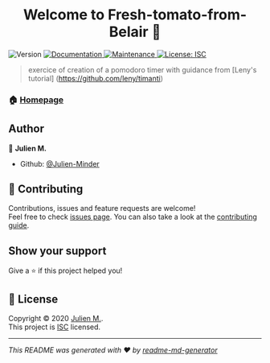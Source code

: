 <h1 align="center">Welcome to Fresh-tomato-from-Belair 👋</h1>
<p>
  <img alt="Version" src="https://img.shields.io/badge/version-0.0.1-blue.svg?cacheSeconds=2592000" />
  <a href="https://github.com/Julien-Minder/Fresh-tomato-from-Belair#readme" target="_blank">
    <img alt="Documentation" src="https://img.shields.io/badge/documentation-yes-brightgreen.svg" />
  </a>
  <a href="https://github.com/Julien-Minder/Fresh-tomato-from-Belair/graphs/commit-activity" target="_blank">
    <img alt="Maintenance" src="https://img.shields.io/badge/Maintained%3F-yes-green.svg" />
  </a>
  <a href="https://github.com/Julien-Minder/Fresh-tomato-from-Belair/blob/master/LICENSE" target="_blank">
    <img alt="License: ISC" src="https://img.shields.io/github/license/Julien-Minder/Fresh-tomato-from-Belair" />
  </a>
</p>

> exercice of creation of a pomodoro timer with guidance from [Leny's tutorial] (https://github.com/leny/timanti)

### 🏠 [Homepage](https://github.com/Julien-Minder/Fresh-tomato-from-Belair#readme)

## Author

👤 **Julien M.**

* Github: [@Julien-Minder](https://github.com/Julien-Minder)

## 🤝 Contributing

Contributions, issues and feature requests are welcome!<br />Feel free to check [issues page](https://github.com/Julien-Minder/Fresh-tomato-from-Belair/issues). You can also take a look at the [contributing guide](https://github.com/Julien-Minder/Fresh-tomato-from-Belair/blob/master/CONTRIBUTING.md).

## Show your support

Give a ⭐️ if this project helped you!

## 📝 License

Copyright © 2020 [Julien M.](https://github.com/Julien-Minder).<br />
This project is [ISC](https://github.com/Julien-Minder/Fresh-tomato-from-Belair/blob/master/LICENSE) licensed.

***
_This README was generated with ❤️ by [readme-md-generator](https://github.com/kefranabg/readme-md-generator)_